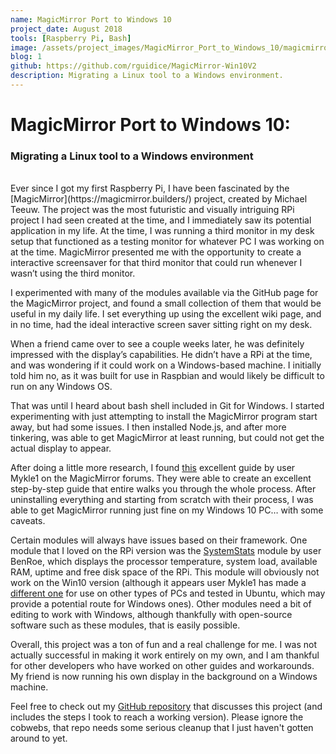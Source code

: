 ```yaml
---
name: MagicMirror Port to Windows 10
project_date: August 2018
tools: [Raspberry Pi, Bash]
image: /assets/project_images/MagicMirror_Port_to_Windows_10/magicmirror_port_to_windows_10.JPG
blog: 1
github: https://github.com/rguidice/MagicMirror-Win10V2
description: Migrating a Linux tool to a Windows environment.
---
```

# MagicMirror Port to Windows 10:
### Migrating a Linux tool to a Windows environment
<br>
Ever since I got my first Raspberry Pi, I have been fascinated by the [MagicMirror](https://magicmirror.builders/) project, created by Michael Teeuw. The project was the most futuristic and visually intriguing RPi project I had seen created at the time, and I immediately saw its potential application in my life. At the time, I was running a third monitor in my desk setup that functioned as a testing monitor for whatever PC I was working on at the time. MagicMirror presented me with the opportunity to create a interactive screensaver for that third monitor that could run whenever I wasn’t using the third monitor.

I experimented with many of the modules available via the GitHub page for the MagicMirror project, and found a small collection of them that would be useful in my daily life. I set everything up using the excellent wiki page, and in no time, had the ideal interactive screen saver sitting right on my desk.

When a friend came over to see a couple weeks later, he was definitely impressed with the display’s capabilities. He didn’t have a RPi at the time, and was wondering if it could work on a Windows-based machine. I initially told him no, as it was built for use in Raspbian and would likely be difficult to run on any Windows OS.

That was until I heard about bash shell included in Git for Windows. I started experimenting with just attempting to install the MagicMirror program start away, but had some issues. I then installed Node.js, and after more tinkering, was able to get MagicMirror at least running, but could not get the actual display to appear.

After doing a little more research, I found [this](https://forum.magicmirror.builders/topic/4089/complete-walkthrough-install-magicmirror-on-a-pc-windows-7-10) excellent guide by user Mykle1 on the MagicMirror forums. They were able to create an excellent step-by-step guide that entire walks you through the whole process. After uninstalling everything and starting from scratch with their process, I was able to get MagicMirror running just fine on my Windows 10 PC… with some caveats.

Certain modules will always have issues based on their framework. One module that I loved on the RPi version was the [SystemStats](https://github.com/BenRoe/MMM-SystemStats) module by user BenRoe, which displays the processor temperature, system load, available RAM, uptime and free disk space of the RPi. This module will obviously not work on the Win10 version (although it appears user Mykle1 has made a [different one](https://github.com/mykle1/MMM-PC-Stats) for use on other types of PCs and tested in Ubuntu, which may provide a potential route for Windows ones). Other modules need a bit of editing to work with Windows, although thankfully with open-source software such as these modules, that is easily possible.

Overall, this project was a ton of fun and a real challenge for me. I was not actually successful in making it work entirely on my own, and I am thankful for other developers who have worked on other guides and workarounds. My friend is now running his own display in the background on a Windows machine.

Feel free to check out my [GitHub repository](https://github.com/rguidice/MagicMirror-Win10V2) that discusses this project (and includes the steps I took to reach a working version). Please ignore the cobwebs, that repo needs some serious cleanup that I just haven't gotten around to yet.
